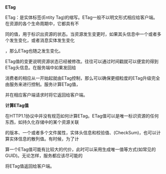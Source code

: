 **ETag**

ETag：是实体标签\(Entity Tag\)的缩写。ETag一般不以明文形式相应给客户端。在资源的各个生命周期中，它都具有不

同的值，用于标识出资源的状态。当资源发生变更时，如果其头信息中一个或者多个发生变化，或者消息实体发生变化

，那么ETag也随之发生变化。

ETag值的变更说明资源状态已经被修改。往往可以通过时间戳就可以便宜的得到ETag头信息。在服务端中如果发回给

消费者的相应从一开始起就由ETag控制，那么可以确保更细粒度的ETag升级完全由服务来进行控制。服务计算ETag值，

并在相应客户端请求时将它返回给客户端。

**计算ETag值**

在HTTP1.1协议中并没有规范如何计算ETag。ETag值可以是唯一标识资源的任何东西，如持久化存储中的某个资源关联

的版本、一个或者多个文件属性，实体头信息和校验值、\(CheckSum\)，也可以计算实体信息的散列值。有时候，为了计

算一个ETag值可能有比较大的代价，此时可以采用生成唯一值等方式\(如常见的GUID\)。无论怎样，服务都应该尽可能的

将ETag值返回给客户端。

